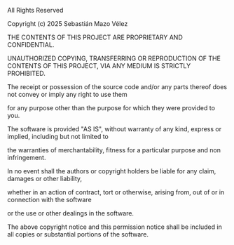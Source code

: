 All Rights Reserved



Copyright (c) 2025 Sebastián Mazo Vélez



THE CONTENTS OF THIS PROJECT ARE PROPRIETARY AND CONFIDENTIAL.

UNAUTHORIZED COPYING, TRANSFERRING OR REPRODUCTION OF THE CONTENTS OF THIS PROJECT, VIA ANY MEDIUM IS STRICTLY PROHIBITED.



The receipt or possession of the source code and/or any parts thereof does not convey or imply any right to use them

for any purpose other than the purpose for which they were provided to you.



The software is provided "AS IS", without warranty of any kind, express or implied, including but not limited to

the warranties of merchantability, fitness for a particular purpose and non infringement.

In no event shall the authors or copyright holders be liable for any claim, damages or other liability,

whether in an action of contract, tort or otherwise, arising from, out of or in connection with the software

or the use or other dealings in the software.



The above copyright notice and this permission notice shall be included in all copies or substantial portions of the software.